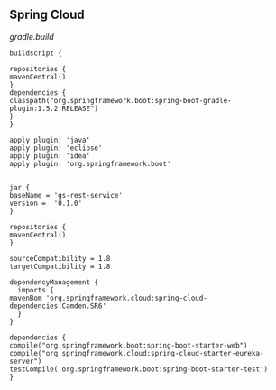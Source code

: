 ## Spring Cloud

*gradle.build*

    
    buildscript {
    
    repositories {
    mavenCentral()
    }
    dependencies {
    classpath("org.springframework.boot:spring-boot-gradle-plugin:1.5.2.RELEASE")
    }
    }
    
    apply plugin: 'java'
    apply plugin: 'eclipse'
    apply plugin: 'idea'
    apply plugin: 'org.springframework.boot'
    
    
    jar {
    baseName = 'gs-rest-service'
    version =  '0.1.0'
    }
    
    repositories {
    mavenCentral()
    }
    
    sourceCompatibility = 1.8
    targetCompatibility = 1.8
    
    dependencyManagement {
      imports {
    mavenBom 'org.springframework.cloud:spring-cloud-dependencies:Camden.SR6'
      }
    }
    
    dependencies {
    compile("org.springframework.boot:spring-boot-starter-web")
    compile("org.springframework.cloud:spring-cloud-starter-eureka-server")
    testCompile('org.springframework.boot:spring-boot-starter-test')
    }
